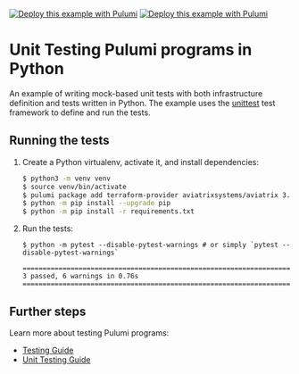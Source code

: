 [![Deploy this example with Pulumi](https://get.pulumi.com/new/button.svg)](https://app.pulumi.com/new?template=https://github.com/pulumi/examples/blob/master/testing-unit-py/README.md#gh-light-mode-only)
[![Deploy this example with Pulumi](https://get.pulumi.com/new/button-light.svg)](https://app.pulumi.com/new?template=https://github.com/pulumi/examples/blob/master/testing-unit-py/README.md#gh-dark-mode-only)

# Unit Testing Pulumi programs in Python

An example of writing mock-based unit tests with both infrastructure definition and tests written in Python. The example uses the [unittest](https://docs.python.org/3/library/unittest.html) test framework to define and run the tests.

## Running the tests

1. Create a Python virtualenv, activate it, and install dependencies:

   ```bash
   $ python3 -m venv venv
   $ source venv/bin/activate
   $ pulumi package add terraform-provider aviatrixsystems/aviatrix 3.2.0
   $ python -m pip install --upgrade pip
   $ python -m pip install -r requirements.txt
   ```

2. Run the tests:

   ```
   $ python -m pytest --disable-pytest-warnings # or simply `pytest --disable-pytest-warnings`

   ====================================================================================================== 3 passed, 6 warnings in 0.76s =======================================================================================================

   ```

## Further steps

Learn more about testing Pulumi programs:

- [Testing Guide](https://www.pulumi.com/docs/guides/testing/)
- [Unit Testing Guide](https://www.pulumi.com/docs/guides/testing/unit/)
